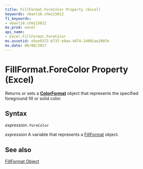 ```yaml
---
title: FillFormat.ForeColor Property (Excel)
keywords: vbaxl10.chm115012
f1_keywords:
- vbaxl10.chm115012
ms.prod: excel
api_name:
- Excel.FillFormat.ForeColor
ms.assetid: e5ee9372-6737-e9aa-4d74-24991ae2007e
ms.date: 06/08/2017
---
```



# FillFormat.ForeColor Property (Excel)

Returns or sets a  **[ColorFormat](Excel.ColorFormat.md)** object that represents the specified foreground fill or solid color.


## Syntax

 _expression_. `ForeColor`

 _expression_ A variable that represents a [FillFormat](./Excel.FillFormat.md) object.


## See also


[FillFormat Object](Excel.FillFormat.md)

